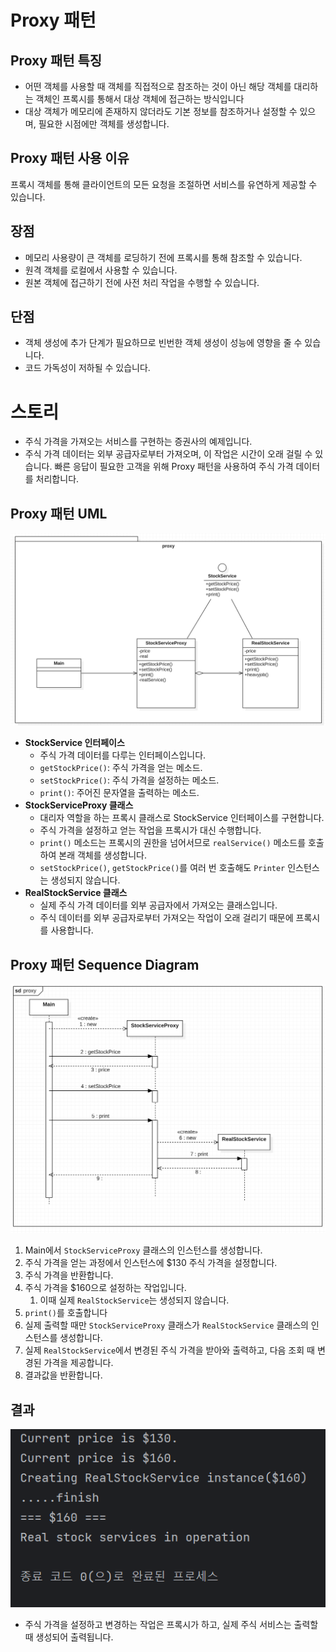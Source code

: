 # Proxy 패턴

## Proxy 패턴 특징

- 어떤 객체를 사용할 때 객체를 직접적으로 참조하는 것이 아닌 해당 객체를 대리하는 객체인 프록시를 통해서 대상 객체에 접근하는 방식입니다
- 대상 객체가 메모리에 존재하지 않더라도 기본 정보를 참조하거나 설정할 수 있으며, 필요한 시점에만 객체를 생성합니다.

## Proxy 패턴 사용 이유

프록시 객체를 통해 클라이언트의 모든 요청을 조절하면 서비스를 유연하게 제공할 수 있습니다.

## 장점

- 메모리 사용량이 큰 객체를 로딩하기 전에 프록시를 통해 참조할 수 있습니다.
- 원격 객체를 로컬에서 사용할 수 있습니다.
- 원본 객체에 접근하기 전에 사전 처리 작업을 수행할 수 있습니다.

## 단점

- 객체 생성에 추가 단계가 필요하므로 빈번한 객체 생성이 성능에 영향을 줄 수 있습니다.
- 코드 가독성이 저하될 수 있습니다.

# 스토리

- 주식 가격을 가져오는 서비스를 구현하는 증권사의 예제입니다.
- 주식 가격 데이터는 외부 공급자로부터 가져오며, 이 작업은 시간이 오래 걸릴 수 있습니다. 빠른 응답이 필요한 고객을 위해 Proxy 패턴을 사용하여 주식 가격 데이터를 처리합니다.

## Proxy 패턴 UML

![Proxy 패턴 UML](proxy_uml.png)

- **StockService 인터페이스**
    - 주식 가격 데이터를 다루는 인터페이스입니다.
    - `getStockPrice()`: 주식 가격을 얻는 메소드.
    - `setStockPrice()`: 주식 가격을 설정하는 메소드.
    - `print()`: 주어진 문자열을 출력하는 메소드.
- **StockServiceProxy 클래스**
    - 대리자 역할을 하는 프록시 클래스로 StockService 인터페이스를 구현합니다.
    - 주식 가격을 설정하고 얻는 작업을 프록시가 대신 수행합니다.
    - `print()` 메소드는 프록시의 권한을 넘어서므로 `realService()` 메소드를 호출하여 본래 객체를 생성합니다.
    - `setStockPrice()`, `getStockPrice()`를 여러 번 호출해도 `Printer` 인스턴스는 생성되지 않습니다.
- **RealStockService 클래스**
    - 실제 주식 가격 데이터를 외부 공급자에서 가져오는 클래스입니다.
    - 주식 데이터를 외부 공급자로부터 가져오는 작업이 오래 걸리기 때문에 프록시를 사용합니다.

## Proxy 패턴 Sequence Diagram

![Proxy 패턴 Sequence Diagram](proxy_sequence_diagram.png)

1. Main에서 `StockServiceProxy` 클래스의 인스턴스를 생성합니다.
2. 주식 가격을 얻는 과정에서 인스턴스에 $130 주식 가격을 설정합니다.
3. 주식 가격을 반환합니다.
4. 주식 가격을 $160으로 설정하는 작업입니다.
    1. 이때 실제 `RealStockService`는 생성되지 않습니다.
5. `print()`를 호출합니다 
6. 실제 출력할 때만 `StockServiceProxy` 클래스가 `RealStockService` 클래스의 인스턴스를 생성합니다.
7. 실제 `RealStockService`에서 변경된 주식 가격을 받아와 출력하고, 다음 조회 때 변경된 가격을 제공합니다.
8. 결과값을 반환합니다.

## 결과
![Proxy 패턴 결과](proxy_result.png)
- 주식 가격을 설정하고 변경하는 작업은 프록시가 하고, 실제 주식 서비스는 출력할 때 생성되어 출력됩니다.